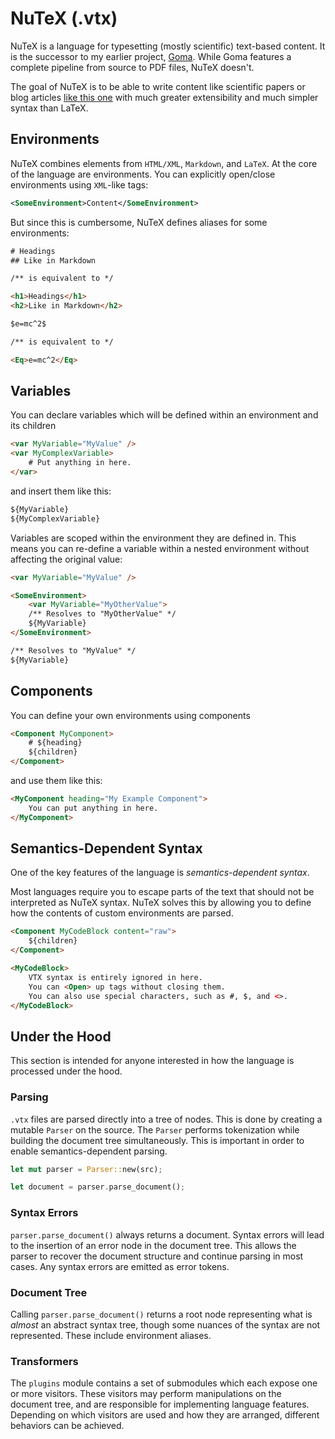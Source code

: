 
# NuTeX (.vtx)

NuTeX is a language for typesetting (mostly scientific) text-based content. It is the successor to my earlier project, [Goma](https://github.com/adrian-kriegel/goma). While Goma features a complete pipeline from source to PDF files, NuTeX doesn't. 

The goal of NuTeX is to be able to write content like scientific papers or blog articles [like this one](https://adriankriegel.com/blog/you-dont-need-matrix-inversion) with much greater extensibility and much simpler syntax than LaTeX. 

## Environments

NuTeX combines elements from `HTML/XML`, `Markdown`, and `LaTeX`. At the core of the language are environments. You can explicitly open/close environments using `XML`-like tags: 
```XML
<SomeEnvironment>Content</SomeEnvironment>
```

But since this is cumbersome, NuTeX defines aliases for some environments: 

```HTML
# Headings
## Like in Markdown

/** is equivalent to */

<h1>Headings</h1>
<h2>Like in Markdown</h2>
```

```HTML
$e=mc^2$

/** is equivalent to */

<Eq>e=mc^2</Eq>
```

## Variables

You can declare variables which will be defined within an environment and its children

```HTML 
<var MyVariable="MyValue" />
<var MyComplexVariable>
    # Put anything in here.
</var>
```
and insert them like this:

```HTML
${MyVariable}
${MyComplexVariable}
``` 

Variables are scoped within the environment they are defined in. This means you can re-define a variable within a nested environment without affecting the original value:

```HTML 
<var MyVariable="MyValue" />

<SomeEnvironment>
    <var MyVariable="MyOtherValue">
    /** Resolves to "MyOtherValue" */
    ${MyVariable}
</SomeEnvironment>

/** Resolves to "MyValue" */
${MyVariable}
```

## Components

You can define your own environments using components 

```HTML
<Component MyComponent>
    # ${heading}
    ${children}
</Component>
```
and use them like this:
```HTML
<MyComponent heading="My Example Component">
    You can put anything in here.
</MyComponent>
```

## Semantics-Dependent Syntax

One of the key features of the language is *semantics-dependent syntax*. 

Most languages require you to escape parts of the text that should not be interpreted as NuTeX syntax. NuTeX solves this by allowing you to define how the contents of custom environments are parsed. 

```HTML
<Component MyCodeBlock content="raw">
    ${children}
</Component>

<MyCodeBlock>
    VTX syntax is entirely ignored in here. 
    You can <Open> up tags without closing them.
    You can also use special characters, such as #, $, and <>.
</MyCodeBlock>
``` 

## Under the Hood

This section is intended for anyone interested in how the language is processed under the hood.

### Parsing

`.vtx` files are parsed directly into a tree of nodes. This is done by creating a mutable `Parser` on the source. The `Parser` performs tokenization while building the document tree simultaneously. This is important in order to enable semantics-dependent parsing.  

```Rust
let mut parser = Parser::new(src);

let document = parser.parse_document();
```

### Syntax Errors

`parser.parse_document()` always returns a document. Syntax errors will lead to the insertion of an error node in the document tree. This allows the parser to recover the document structure and continue parsing in most cases. Any syntax errors are emitted as error tokens.

### Document Tree
Calling `parser.parse_document()` returns a root node representing what is *almost* an abstract syntax tree, though some nuances of the syntax are not represented. These include environment aliases.

### Transformers

The `plugins` module contains a set of submodules which each expose one or more visitors. These visitors may perform manipulations on the document tree, and are responsible for implementing language features. Depending on which visitors are used and how they are arranged, different behaviors can be achieved. 